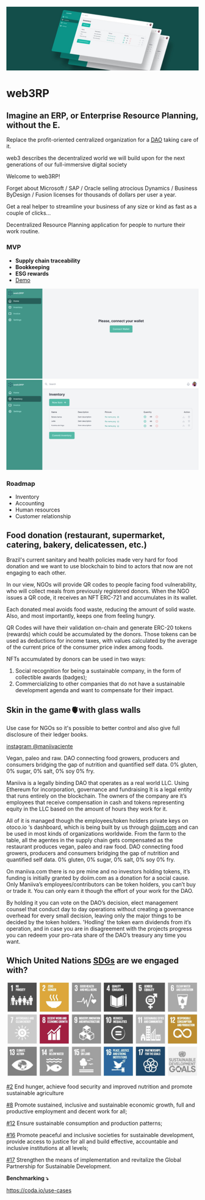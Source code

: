 ![[web3RP]](docs/header.jpg)

# web3RP

## Imagine an ERP, or Enterprise Resource Planning, without the E.

Replace the profit-oriented centralized organization for a [DAO](https://en.wikipedia.org/wiki/Decentralized_autonomous_organization) taking care of it.

web3 describes the decentralized world we will build upon for the next generations of our full-immersive digital society

Welcome to web3RP!

Forget about Microsoft / SAP / Oracle selling atrocious Dynamics / Business ByDesign / Fusion licenses for thousands of dollars per user a year.

Get a real helper to streamline your business of any size or kind as fast as a couple of clicks...

Decentralized Resource Planning application for people to nurture their work routine.


### MVP
- **Supply chain traceability**
- **Bookkeeping**
- **ESG rewards**
- [Demo](https://web3rp.pages.dev/)

![alt](docs/screen1.png)
![alt](docs/screen2.png)

### Roadmap
- Inventory
- Accounting
- Human resources
- Customer relationship


## Food donation (restaurant, supermarket, catering, bakery, delicatessen, etc.)

Brazil's current sanitary and health policies made very hard for food donation and we want to use blockchain to bind to actors that now are not engaging to each other.

In our view, NGOs will provide QR codes to people facing food vulnerability, who will collect meals from previously registered donors. When the NGO issues a QR code, it receives an NFT ERC-721 and accumulates in its wallet.

Each donated meal avoids food waste, reducing the amount of solid waste. Also, and most importantly, keeps one from feeling hungry.

QR Codes will have their validation on-chain and generate ERC-20 tokens (rewards) which could be accumulated by the donors. Those tokens can be used as deductions for income taxes, with values calculated by the average of the current price of the consumer price index among foods.

NFTs accumulated by donors can be used in two ways:
1. Social recognition for being a sustainable company, in the form of collectible awards (badges);
2. Commercializing to other companies that do not have a sustainable development agenda and want to compensate for their impact.

## Skin in the game🫀with glass walls

Use case for NGOs so it's possible to better control and also give full disclosure of their ledger books.

[instagram @maniivaciente](https://www.instagram.com/maniivaciente)

Vegan, paleo and raw. DAO connecting food growers, producers and consumers bridging the gap of nutrition and quantified self data. 0% gluten, 0% sugar, 0% salt, 0% soy 0% fry.

Maniiva is a legally binding DAO that operates as a real world LLC. Using Ethereum for incorporation, governance and fundraising It is a legal entity that runs entirely on the blockchain. The owners of the company are it’s employees that receive compensation in cash and tokens representing equity in the LLC based on the amount of hours they work for it. 

All of it is managed though the employees/token holders private keys on otoco.io ‘s dashboard, which is being built by us through [doiim.com](https://doiim.com) and can be used in most kinds of organizations worldwide. From the farm to the table, all the agentes in the supply chain gets compensated as the restaurant produces vegan, paleo and raw food. DAO connecting food growers, producers and consumers bridging the gap of nutrition and quantified self data. 0% gluten, 0% sugar, 0% salt, 0% soy 0% fry.

On maniiva.com there is no pre mine and no investors holding tokens, it’s funding is initially granted by doiim.com as a donation for a social cause. Only Maniiva’s employees/contributors can be token holders, you can’t buy or trade it. You can only earn it though the effort of your work for the DAO. 

By holding it you can vote on the DAO’s decision, elect management counsel that conduct day to day operations without creating a governance overhead for every small decision, leaving only the major things to be decided by the token holders. 'Hodling' the token earn dividends from it’s operation, and in case you are in disagreement with the projects progress you can redeem your pro-rata share of the DAO’s treasury any time you want.

## Which United Nations [SDGs](https://sdgs.un.org/goals) are we engaged with?

![ESG](docs/esg.png)

[#2](https://sdgs.un.org/goals/goal2)  End hunger, achieve food security and improved nutrition and promote sustainable agriculture

[#8](https://sdgs.un.org/goals/goal8)  Promote sustained, inclusive and sustainable economic growth, full and productive employment and decent work for all;

[#12](https://sdgs.un.org/goals/goal12)  Ensure sustainable consumption and production patterns;

[#16](https://sdgs.un.org/goals/goal16)  Promote peaceful and inclusive societies for sustainable development, provide access to justice for all and build effective, accountable and inclusive institutions at all levels;

[#17](https://sdgs.un.org/goals/goal17)  Strengthen the means of implementation and revitalize the Global Partnership for Sustainable Development.

**Benchmarking ⤵**

https://coda.io/use-cases
